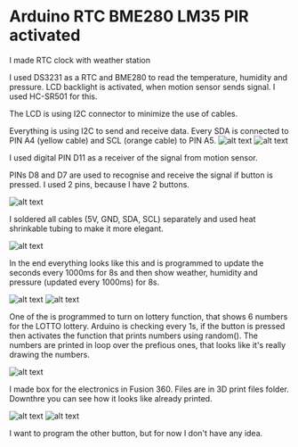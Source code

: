 # Arduino RTC BME280 LM35 PIR activated
 
I made RTC clock with weather station

I used DS3231 as a RTC and BME280 to read the temperature, humidity and pressure.
LCD backlight is activated, when motion sensor sends signal. I used HC-SR501 for this.

The LCD is using I2C connector to minimize the use of cables.

Everything is using I2C to send and receive data. Every SDA is connected to PIN A4 (yellow cable) and SCL (orange cable) to PIN A5.
![alt text](https://github.com/gryzmol98/Arduino-RTC-with-Temperature/blob/master/images/analogpins.jpg?raw=true)
![alt text](https://github.com/gryzmol98/Arduino-RTC-with-Temperature/blob/master/images/bme280.jpg?raw=true)

I used digital PIN D11 as a receiver of the signal from motion sensor. 

PINs D8 and D7 are used to recognise and receive the signal if button is pressed. I used 2 pins, because I have 2 buttons.

![alt text](https://github.com/gryzmol98/Arduino-RTC-with-Temperature/blob/master/images/digitalpins.jpg?raw=true)

I soldered all cables (5V, GND, SDA, SCL) separately and used heat shrinkable tubing to make it more elegant.

![alt text](https://github.com/gryzmol98/Arduino-RTC-with-Temperature/blob/master/images/cablescombined.jpg?raw=true)

In the end everything looks like this and is programmed to update the seconds every 1000ms for 8s and then show weather, humidity and pressure (updated every 1000ms) for 8s.

![alt text](https://github.com/gryzmol98/Arduino-RTC-with-Temperature/blob/master/images/Weather.jpg?raw=true)
![alt text](https://github.com/gryzmol98/Arduino-RTC-with-Temperature/blob/master/images/RTC.jpg?raw=true)

One of the is programmed to turn on lottery function, that shows 6 numbers for the LOTTO lottery. Arduino is checking every 1s, if the button is pressed then activates the function that prints numbers using random(). The numbers are printed in loop over the prefious ones, that looks like it's really drawing the numbers.

![alt text](https://github.com/gryzmol98/Arduino-RTC-with-Temperature/blob/master/images/lottery.gif?raw=true)

I made box for the electronics in Fusion 360. Files are in 3D print files folder. Downthre you can see how it looks like already printed.

![alt text](https://github.com/gryzmol98/Arduino-RTC-with-Temperature/blob/master/images/boxmodel.gif?raw=true)
![alt text](https://github.com/gryzmol98/Arduino-RTC-with-Temperature/blob/master/images/box.jpg?raw=true)

I want to program the other button, but for now I don't have any idea.
